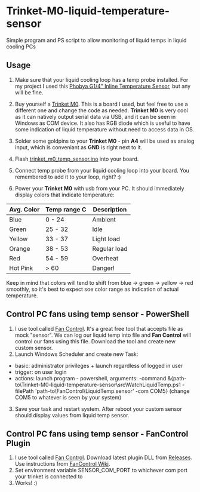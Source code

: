 # Trinket-M0-liquid-temperature-sensor
Simple program and PS script to allow monitoring of liquid temps in liquid cooling PCs

## Usage

1. Make sure that your liquid cooling loop has a temp probe installed. For my project I used this [Phobya G1/4" Inline Temperature Sensor](https://www.amazon.com/,Phobya-Inline-Temperature-Sensor-Nickel/dp/B00414VYEC), but any will be fine.

2. Buy yourself a [Trinket M0](https://www.adafruit.com/product/3500). This is a board I used, but feel free to use a different one and change the code as needed. **Trinket M0** is very cool as it can natively output serial data via USB, and it can be seen in Windows as COM device. It also has RGB diode which is useful to have some indication of liquid temperature without need to access data in OS.

3. Solder some goldpins to your **Trinket M0** - pin **A4** will be used as analog input, which is conveniant as **GND** is right next to it.

4. Flash [trinket_m0_temp_sensor.ino](src/trinket_m0_temp_sensor.ino) into your board.

5. Connect temp probe from your liquid cooling loop into your board. You remembered to add it to your loop, right? :)

6. Power your **Trinket M0** with usb from your PC. It should immediately display colors that indicate temperature:

| Avg. Color | Temp range C | Description  |
| ---------- | ------------ | ------------ |
| Blue       | 0 - 24       | Ambient      |
| Green      | 25 - 32      | Idle         | 
| Yellow     | 33 - 37      | Light load   |
| Orange     | 38 - 53      | Regular load |
| Red        | 54 - 59      | Overheat     |
| Hot Pink   | > 60         | Danger!      |

Keep in mind that colors will tend to shift from blue -> green -> yellow -> red smoothly, so it's best to expect soe color range as indication of actual temperature.

## Control PC fans using temp sensor - PowerShell
1. I use tool called [Fan Control](https://github.com/Rem0o/FanControl.Releases). It's a great free tool that accepts file as mock "sensor". We can log our liquid temp into file and **Fan Control** will control our fans using this file. Download the tool and create new custom sensor.
2. Launch Windows Scheduler and create new Task:
- basic: administrator privileges + launch regardless of logged in user
- trigger: on user login
- actions: launch program - powershell, arguments: -command &{path-to\Trinket-M0-liquid-temperature-sensor\src\WatchLiquidTemp.ps1 -filePath 'path-to\FanControl\LiquidTemp.sensor' -com COM5} (change COM5 to whatever is seen by your system)
3. Save your task and restart system. After reboot your custom sensor should display values from liquid temp sensor.
  
## Control PC fans using temp sensor - FanControl Plugin
1. I use tool called [Fan Control](https://github.com/Rem0o/FanControl.Releases). Download latest plugin DLL from [Releases](https://github.com/Naata/Trinket-M0-liquid-temperature-sensor/releases). Use instructions from [FanControl Wiki](https://github.com/Rem0o/FanControl.Releases/wiki/Plugins#requirements).
2. Set environment variable SENSOR_COM_PORT to whichever com port your trinket is connected to
2. Works! :)
